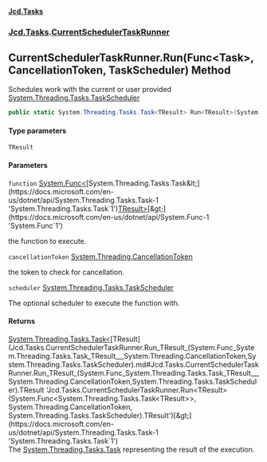 #### [Jcd.Tasks](index.md 'index')
### [Jcd.Tasks](Jcd.Tasks.md 'Jcd.Tasks').[CurrentSchedulerTaskRunner](Jcd.Tasks.CurrentSchedulerTaskRunner.md 'Jcd.Tasks.CurrentSchedulerTaskRunner')

## CurrentSchedulerTaskRunner.Run<TResult>(Func<Task<TResult>>, CancellationToken, TaskScheduler) Method

Schedules work with the current or user provided [System.Threading.Tasks.TaskScheduler](https://docs.microsoft.com/en-us/dotnet/api/System.Threading.Tasks.TaskScheduler 'System.Threading.Tasks.TaskScheduler')

```csharp
public static System.Threading.Tasks.Task<TResult> Run<TResult>(System.Func<System.Threading.Tasks.Task<TResult>?> function, System.Threading.CancellationToken cancellationToken, System.Threading.Tasks.TaskScheduler? scheduler=null);
```
#### Type parameters

<a name='Jcd.Tasks.CurrentSchedulerTaskRunner.Run_TResult_(System.Func_System.Threading.Tasks.Task_TResult__,System.Threading.CancellationToken,System.Threading.Tasks.TaskScheduler).TResult'></a>

`TResult`
#### Parameters

<a name='Jcd.Tasks.CurrentSchedulerTaskRunner.Run_TResult_(System.Func_System.Threading.Tasks.Task_TResult__,System.Threading.CancellationToken,System.Threading.Tasks.TaskScheduler).function'></a>

`function` [System.Func&lt;](https://docs.microsoft.com/en-us/dotnet/api/System.Func-1 'System.Func`1')[System.Threading.Tasks.Task&lt;](https://docs.microsoft.com/en-us/dotnet/api/System.Threading.Tasks.Task-1 'System.Threading.Tasks.Task`1')[TResult](Jcd.Tasks.CurrentSchedulerTaskRunner.Run_TResult_(System.Func_System.Threading.Tasks.Task_TResult__,System.Threading.CancellationToken,System.Threading.Tasks.TaskScheduler).md#Jcd.Tasks.CurrentSchedulerTaskRunner.Run_TResult_(System.Func_System.Threading.Tasks.Task_TResult__,System.Threading.CancellationToken,System.Threading.Tasks.TaskScheduler).TResult 'Jcd.Tasks.CurrentSchedulerTaskRunner.Run<TResult>(System.Func<System.Threading.Tasks.Task<TResult>>, System.Threading.CancellationToken, System.Threading.Tasks.TaskScheduler).TResult')[&gt;](https://docs.microsoft.com/en-us/dotnet/api/System.Threading.Tasks.Task-1 'System.Threading.Tasks.Task`1')[&gt;](https://docs.microsoft.com/en-us/dotnet/api/System.Func-1 'System.Func`1')

the function to execute.

<a name='Jcd.Tasks.CurrentSchedulerTaskRunner.Run_TResult_(System.Func_System.Threading.Tasks.Task_TResult__,System.Threading.CancellationToken,System.Threading.Tasks.TaskScheduler).cancellationToken'></a>

`cancellationToken` [System.Threading.CancellationToken](https://docs.microsoft.com/en-us/dotnet/api/System.Threading.CancellationToken 'System.Threading.CancellationToken')

the token to check for cancellation.

<a name='Jcd.Tasks.CurrentSchedulerTaskRunner.Run_TResult_(System.Func_System.Threading.Tasks.Task_TResult__,System.Threading.CancellationToken,System.Threading.Tasks.TaskScheduler).scheduler'></a>

`scheduler` [System.Threading.Tasks.TaskScheduler](https://docs.microsoft.com/en-us/dotnet/api/System.Threading.Tasks.TaskScheduler 'System.Threading.Tasks.TaskScheduler')

The optional scheduler to execute the function with.

#### Returns
[System.Threading.Tasks.Task&lt;](https://docs.microsoft.com/en-us/dotnet/api/System.Threading.Tasks.Task-1 'System.Threading.Tasks.Task`1')[TResult](Jcd.Tasks.CurrentSchedulerTaskRunner.Run_TResult_(System.Func_System.Threading.Tasks.Task_TResult__,System.Threading.CancellationToken,System.Threading.Tasks.TaskScheduler).md#Jcd.Tasks.CurrentSchedulerTaskRunner.Run_TResult_(System.Func_System.Threading.Tasks.Task_TResult__,System.Threading.CancellationToken,System.Threading.Tasks.TaskScheduler).TResult 'Jcd.Tasks.CurrentSchedulerTaskRunner.Run<TResult>(System.Func<System.Threading.Tasks.Task<TResult>>, System.Threading.CancellationToken, System.Threading.Tasks.TaskScheduler).TResult')[&gt;](https://docs.microsoft.com/en-us/dotnet/api/System.Threading.Tasks.Task-1 'System.Threading.Tasks.Task`1')  
The [System.Threading.Tasks.Task](https://docs.microsoft.com/en-us/dotnet/api/System.Threading.Tasks.Task 'System.Threading.Tasks.Task') representing the result of the execution.
